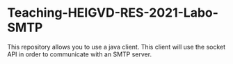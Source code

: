# Teaching-HEIGVD-RES-2021-Labo-SMTP
This repository allows you to use a java client. This client will use the socket API in order to communicate with an SMTP server.
